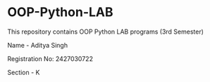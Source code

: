 # OOP-Python-LAB
This repository contains OOP Python LAB programs (3rd Semester)

Name - Aditya Singh

Registration No: 2427030722

Section - K
